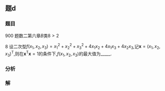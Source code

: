 ## 题d
### 题目
900 题数二第六章$B$类$8 > 2$

8 设二次型$f( {{x}_{1},{x}_{2},{x}_{3}})  = {x}_{1}^{2} + {x}_{2}^{2} + {x}_{3}^{2} + 4{x}_{1}{x}_{2} + 4{x}_{1}{x}_{3} + 4{x}_{2}{x}_{3}$,记$\mathbf{x} = {( {x}_{1},{x}_{2},{x}_{3}) }^{\mathrm{T}}$,则在${\mathbf{x}}^{\mathrm{T}}\mathbf{x}$$= 1$的条件下,$f( {{x}_{1},{x}_{2},{x}_{3}})$的最大值为_____.
### 分析

### 解